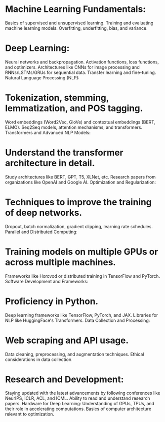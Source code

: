 # Machine Learning Fundamentals:
Basics of supervised and unsupervised learning.
Training and evaluating machine learning models.
Overfitting, underfitting, bias, and variance.

# Deep Learning:
Neural networks and backpropagation.
Activation functions, loss functions, and optimizers.
Architectures like CNNs for image processing and RNNs/LSTMs/GRUs for sequential data.
Transfer learning and fine-tuning.
Natural Language Processing (NLP):

# Tokenization, stemming, lemmatization, and POS tagging.
Word embeddings (Word2Vec, GloVe) and contextual embeddings (BERT, ELMO).
Seq2Seq models, attention mechanisms, and transformers.
Transformers and Advanced NLP Models:

# Understand the transformer architecture in detail.
Study architectures like BERT, GPT, T5, XLNet, etc.
Research papers from organizations like OpenAI and Google AI.
Optimization and Regularization:

# Techniques to improve the training of deep networks.
Dropout, batch normalization, gradient clipping, learning rate schedules.
Parallel and Distributed Computing:

# Training models on multiple GPUs or across multiple machines.
Frameworks like Horovod or distributed training in TensorFlow and PyTorch.
Software Development and Frameworks:

# Proficiency in Python.
Deep learning frameworks like TensorFlow, PyTorch, and JAX.
Libraries for NLP like HuggingFace's Transformers.
Data Collection and Processing:

# Web scraping and API usage.
Data cleaning, preprocessing, and augmentation techniques.
Ethical considerations in data collection.

# Research and Development:
Staying updated with the latest advancements by following conferences like NeurIPS, ICLR, ACL, and ICML.
Ability to read and understand research papers.
Hardware for Deep Learning:
Understanding of GPUs, TPUs, and their role in accelerating computations.
Basics of computer architecture relevant to optimization.
